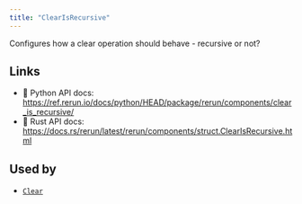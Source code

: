 ```yaml
---
title: "ClearIsRecursive"
---
```


Configures how a clear operation should behave - recursive or not?


## Links
 * 🐍 Python API docs: https://ref.rerun.io/docs/python/HEAD/package/rerun/components/clear_is_recursive/
 * 🦀 Rust API docs: https://docs.rs/rerun/latest/rerun/components/struct.ClearIsRecursive.html


## Used by

* [`Clear`](../archetypes/clear.md)
